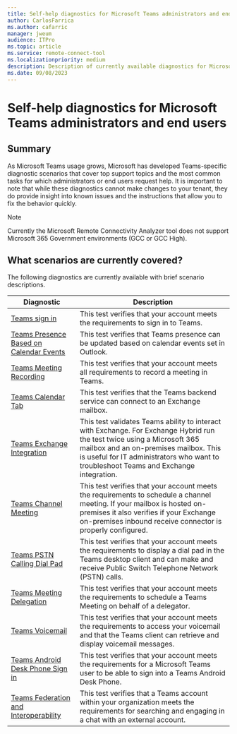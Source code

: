 ```yaml
---
title: Self-help diagnostics for Microsoft Teams administrators and end users
author: CarlosFarrica
ms.author: cafarric
manager: jweum
audience: ITPro 
ms.topic: article 
ms.service: remote-connect-tool
ms.localizationpriority: medium
description: Description of currently available diagnostics for Microsoft Teams with scenario descriptions
ms.date: 09/08/2023
---
```


# Self-help diagnostics for Microsoft Teams administrators and end users

## Summary
As Microsoft Teams usage grows, Microsoft has developed Teams-specific diagnostic scenarios that cover top support topics and the most common tasks for which administrators or end users request help. It is important to note that while these diagnostics cannot make changes to your tenant, they do provide insight into known issues and the instructions that allow you to fix the behavior quickly.

> [!NOTE]
> Currently the Microsoft Remote Connectivity Analyzer tool does not support Microsoft 365 Government environments (GCC or GCC High).

## What scenarios are currently covered?
The following diagnostics are currently available with brief scenario descriptions.

| Diagnostic |	Description |
|---|---|
| [Teams sign in](https://testconnectivity.microsoft.com/tests/TeamsSignin/input)	| This test verifies that your account meets the requirements to sign in to Teams. |
| [Teams Presence Based on Calendar Events](https://testconnectivity.microsoft.com/tests/TeamsCalendarPresence/input)	| This test verifies that Teams presence can be updated based on calendar events set in Outlook. |
| [Teams Meeting Recording](https://testconnectivity.microsoft.com/tests/TeamsRecording/input)	| This test verifies that your account meets all requirements to record a meeting in Teams. |
| [Teams Calendar Tab](https://testconnectivity.microsoft.com/tests/TeamsCalendarMissing/input)	| This test verifies that the Teams backend service can connect to an Exchange mailbox. |
| [Teams Exchange Integration](https://testconnectivity.microsoft.com/tests/TeamsExchangeIntegration/input)	| This test validates Teams ability to interact with Exchange. For Exchange Hybrid run the test twice using a Microsoft 365 mailbox and an on-premises mailbox. This is useful for IT administrators who want to troubleshoot Teams and Exchange integration. |
| [Teams Channel Meeting](https://testconnectivity.microsoft.com/tests/TeamsChannelMeeting/input)	| This test verifies that your account meets the requirements to schedule a channel meeting. If your mailbox is hosted on-premises it also verifies if your Exchange on-premises inbound receive connector is properly configured. |
| [Teams PSTN Calling Dial Pad](https://testconnectivity.microsoft.com/tests/TeamsDialpadMissing/input)	| This test verifies that your account meets the requirements to display a dial pad in the Teams desktop client and can make and receive Public Switch Telephone Network (PSTN) calls. |
| [Teams Meeting Delegation](https://testconnectivity.microsoft.com/tests/TeamsMeetingDelegation/input)	| This test verifies that your account meets the requirements to schedule a Teams Meeting on behalf of a delegator. |
| [Teams Voicemail](https://testconnectivity.microsoft.com/tests/TeamsVoicemail/input)	| This test verifies that your account meets the requirements to access your voicemail and that the Teams client can retrieve and display voicemail messages. |
| [Teams Android Desk Phone Sign in](https://testconnectivity.microsoft.com/tests/TeamsAndroidDeskPhone/input) | This test verifies that your account meets the requirements for a Microsoft Teams user to be able to sign into a Teams Android Desk Phone. |
| [Teams Federation and Interoperability](https://testconnectivity.microsoft.com/tests/TeamsFederation/input) | This test verifies that a Teams account within your organization meets the requirements for searching and engaging in a chat with an external account. |
